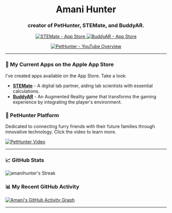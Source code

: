 <h1 align="center">Amani Hunter</h1>
<h3 align="center">creator of PetHunter, STEMate, and BuddyAR. </h3>

<p align="center">
  <a href="https://apps.apple.com/us/app/stemate/id1499232769">
    <img alt="STEMate - App Store" src="https://img.shields.io/badge/STEMate-App_Store-0D96F6?style=for-the-badge&logo=apple&logoColor=white"/>
  </a>
  <a href="https://apps.apple.com/us/app/buddy-ar/id1462207664">
    <img alt="BuddyAR - App Store" src="https://img.shields.io/badge/BuddyAR-App_Store-0D96F6?style=for-the-badge&logo=apple&logoColor=white"/>
  </a>
</p>

<p align="center">
  <a href="https://www.youtube.com/watch?v=oA8SA5WYa-U">
    <img src="https://img.shields.io/youtube/views/oA8SA5WYa-U?style=social" alt="PetHunter - YouTube Overview">
  </a>
</p>

---

### 📱 My Current Apps on the Apple App Store
I've created apps available on the App Store. Take a look:

- [**STEMate**](https://apps.apple.com/us/app/stemate/id1499232769) - A digital lab partner, aiding lab scientists with essential calculations.
- [**BuddyAR**](https://apps.apple.com/us/app/buddy-ar/id1462207664) - An Augmented Reality game that transforms the gaming experience by integrating the player's environment.

### 🐾 PetHunter Platform

Dedicated to connecting furry friends with their future families through innovative technology.
Click the video to learn more.

[![PetHunter Video](http://img.youtube.com/vi/oA8SA5WYa-U/0.jpg)](http://www.youtube.com/watch?v=oA8SA5WYa-U "PetHunter - An Innovative Pet Adoption Platform")

---

### 📈 GitHub Stats

![amanihunter's Streak](https://github-readme-streak-stats.herokuapp.com/?user=amanihunter&theme=dracula&hide_border=false)

### 📊 My Recent GitHub Activity

<!-- GitHub Activity Tracker -->
[![Amani's GitHub Activity Graph](https://github-readme-activity-graph.vercel.app/graph?username=AmaniHunter&theme=react-dark)](https://github.com/AmaniHunter)

---

</div>
